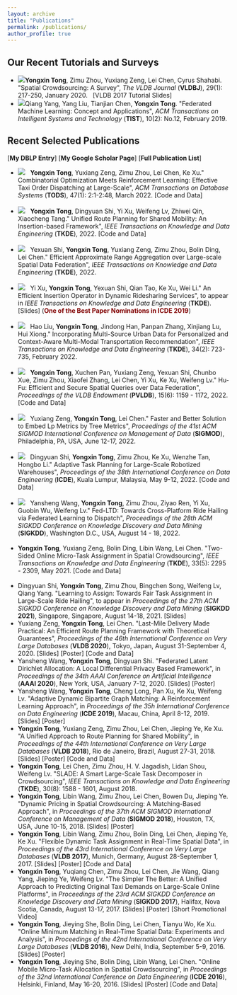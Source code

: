 ```yaml
---
layout: archive
title: "Publications"
permalink: /publications/
author_profile: true
---
```


Our Recent Tutorials and Surveys
------
<ul>
	     <li><img src="https://hufudb.com/homepage/new.gif"/><b>Yongxin Tong</b>, Zimu Zhou, Yuxiang Zeng, Lei Chen, Cyrus Shahabi. &quot;<a href="https://link.springer.com/article/10.1007/s00778-019-00568-7" target="_blank" style="text-decoration:none;">Spatial Crowdsourcing: A Survey</a>&quot;, <I>The VLDB Journal</I> (<b>VLDBJ</b>), 29(1): 217-250, January 2020. &nbsp&nbsp[<a href="https://hufudb.com/homepage/vldb17_tutorial_slides.pdf" target="_blank" style="text-decoration:none;">VLDB 2017 Tutorial Slides</a>]
            </li>
            <li><img src="https://hufudb.com/homepage/new.gif"/>Qiang Yang, Yang Liu, Tianjian Chen, <b>Yongxin Tong</b>.  &quot;<a href="https://hufudb.com/homepage/tist_fl.pdf" target="_blank" style="text-decoration:none;">Federated Machine Learning: Concept and Applications</a>&quot;, <I>ACM Transactions on Intelligent Systems and Technology</I> (<b>TIST</b>), 10(2): No.12, February 2019.
            </li>
</ul>

Recent Selected Publications
------
[<a href="http://www.informatik.uni-trier.de/~ley/db/indices/a-tree/t/Tong:Yongxin.html" target="_blank" style="text-decoration:none;"><b>My DBLP Entry</b></a>]&nbsp;[<a href="https://scholar.google.com/citations?user=aeCHfDIAAAAJ&hl=en&oi=ao" target="_blank" style="text-decoration:none;"><b>My Google Scholar Page</b></a>]&nbsp;[<a href="http:/hufudb.com/" target="_blank" style="text-decoration:none;"><b>Full Publication List</b></a>]
<ul>
     <li><img src="https://hufudb.com/homepage/new.gif"/>&nbsp&nbsp <b>Yongxin Tong</b>, Yuxiang Zeng, Zimu Zhou, Lei Chen, Ke Xu.&quot; <a href="https://hufudb.com/static/paper/2022/TODS2022_Unified Route Planning for Shared Mobility- An Insertion-based Framework.pdf" target="_blank" style="text-decoration:none;">Combinatorial Optimization Meets Reinforcement Learning: Effective Taxi Order Dispatching at Large-Scale</a>&quot;,&nbsp<I>ACM Transactions on Database Systems</I> (<b>TODS</b>), 47(1): 2:1-2:48, March 2022. [<a href="https://github.com/BUAA-BDA/ridesharing-GreedyDP" target="_blank" style="text-decoration:none;">Code and Data</a>]
     </li><br>
     <li><img src="https://hufudb.com/homepage/new.gif"/>&nbsp&nbsp <b>Yongxin Tong</b>, Dingyuan Shi, Yi Xu, Weifeng Lv, Zhiwei Qin, Xiaocheng Tang.&quot; <a href="https://hufudb.com/static/paper/2022/TKDE2022_Combinatorial Optimization Meets Reinforcement Learning- Effective Taxi Order Dispatching at Large-Scale.pdf" target="_blank" style="text-decoration:none;">Unified Route Planning for Shared Mobility: An Insertion-based Framework</a>&quot;, <I>IEEE Transactions on Knowledge and Data Engineering</I> (<b>TKDE</b>), 2022. [<a href="https://github.com/sdycodes/Learning-To-Dispatch.git" target="_blank" style="text-decoration:none;">Code and Data</a>]
     </li><br>
     <li><img src="https://hufudb.com/homepage/new.gif"/>&nbsp&nbsp Yexuan Shi, <b>Yongxin Tong</b>, Yuxiang Zeng, Zimu Zhou, Bolin Ding, Lei Chen.&quot; <a href="https://hufudb.com/static/paper/2022/TKDE2022_Efficient Approximate Range Aggregation over Large-scale Spatial Data Federation.pdf" target="_blank" style="text-decoration:none;">Efficient Approximate Range Aggregation over Large-scale Spatial Data Federation</a>&quot;, <I>IEEE Transactions on Knowledge and Data Engineering</I> (<b>TKDE</b>), 2022.
     </li><br>
     <li><img src="https://hufudb.com/homepage/new.gif"/>&nbsp&nbsp Yi Xu, <b>Yongxin Tong</b>, Yexuan Shi, Qian Tao, Ke Xu, Wei Li.&quot; <a href="https://hufudb.com/static/paper/2022/TKDE2022_An Efficient Insertion Operator in Dynamic Ridesharing Services.pdf" target="_blank" style="text-decoration:none;">An Efficient Insertion Operator in Dynamic Ridesharing Services</a>&quot;, to appear in <I>IEEE Transactions on Knowledge and Data Engineering</I> (<b>TKDE</b>). [<a href="icde19a_slides.pptx" target="_blank" style="text-decoration:none;">Slides</a>] (<b><font color="#800000">One of the Best Paper Nominations in ICDE 2019</font></b>)
     </li><br>
     <li><img src="https://hufudb.com/homepage/new.gif"/>&nbsp&nbsp Hao Liu, <b>Yongxin Tong</b>, Jindong Han, Panpan Zhang, Xinjiang Lu, Hui Xiong.&quot; <a href="https://hufudb.com/static/paper/2022/TKDE2022_Incorporating Multi-Source Urban Data for Personalized and Context-Aware Multi-Modal Transportation Recommendation.pdf" target="_blank" style="text-decoration:none;">Incorporating Multi-Source Urban Data for Personalized and Context-Aware Multi-Modal Transportation Recommendation</a>&quot;, <I>IEEE Transactions on Knowledge and Data Engineering</I> (<b>TKDE</b>), 34(2): 723-735, February 2022.
     </li><br>
     <li><img src="https://hufudb.com/homepage/new.gif"/>&nbsp&nbsp <b>Yongxin Tong</b>, Xuchen Pan, Yuxiang Zeng, Yexuan Shi, Chunbo Xue, Zimu Zhou, Xiaofei Zhang, Lei Chen, Yi Xu, Ke Xu, Weifeng Lv.&quot; <a href="https://hufudb.com/static/paper/2022/PVLDB2022_Hu-Fu- Efficient and Secure SpatialQueries over Data Federation.pdf" target="_blank" style="text-decoration:none;">Hu-Fu: Efficient and Secure Spatial Queries over Data Federation</a>&quot;, <i>Proceedings of the VLDB Endowment</i> (<b>PVLDB</b>), 15(6): 1159 - 1172, 2022. [<a href="https://github.com/BUAA-BDA/Hu-Fu" target="_blank" style="text-decoration:none;">Code and Data</a>]
     </li><br>
     <li><img src="https://hufudb.com/homepage/new.gif"/>&nbsp&nbsp Yuxiang Zeng, <b>Yongxin Tong</b>, Lei Chen.&quot; <a href="https://hufudb.com/static/paper/2022/SIGMOD22_HST.pdf" target="_blank" style="text-decoration:none;">Faster and Better Solution to Embed Lp Metrics by Tree Metrics</a>&quot;, <i>Proceedings of the 41st ACM SIGMOD International Conference on Management of Data</i> (<b>SIGMOD</b>), Philadelphia, PA, USA, June 12-17, 2022.
     </li><br>
     <li><img src="https://hufudb.com/homepage/new.gif"/>&nbsp&nbsp Dingyuan Shi, <b>Yongxin Tong</b>, Zimu Zhou, Ke Xu, Wenzhe Tan, Hongbo Li.&quot; <a href="../static/paper/2022/ICDE2022_Adaptive Task Planning for Large-Scale Robotized Warehouses.pdf" target="_blank" style="text-decoration:none;">Adaptive Task Planning for Large-Scale Robotized Warehouses</a>&quot;, <i>Proceedings of the 38th International Conference on Data Engineering</i> (<b>ICDE</b>), Kuala Lumpur, Malaysia, May 9-12, 2022. [<a href="https://github.com/yzengal/SIGMOD22_Git" target="_blank" style="text-decoration:none;">Code and Data</a>]
     </li><br>
     <li><img src="https://hufudb.com/homepage/new.gif"/>&nbsp&nbsp Yansheng Wang, <b>Yongxin Tong</b>, Zimu Zhou, Ziyao Ren, Yi Xu, Guobin Wu, Weifeng Lv.&quot; <a href="#" target="_blank" style="text-decoration:none;">Fed-LTD: Towards Cross-Platform Ride Hailing via Federated Learning to Dispatch</a>&quot;, <i>Proceedings of the 28th ACM SIGKDD Conference on Knowledge Discovery and Data Mining</i> (<b>SIGKDD</b>), Washington D.C., USA, August 14 - 18, 2022.
     </li><br>
     <li><b>Yongxin Tong</b>, Yuxiang Zeng, Bolin Ding, Libin Wang, Lei Chen.  &quot;<a href="https://ieeexplore.ieee.org/abstract/document/8897719" target="_blank" style="text-decoration:none;">Two-Sided Online Micro-Task Assignment in Spatial Crowdsourcing</a>&quot;, <I>IEEE Transactions on Knowledge and Data Engineering</I> (<b>TKDE</b>), 33(5): 2295 - 2309, May 2021. [<a href="https://github.com/BUAA-BDA/SpatialCrowdsourcing-GOMA" target="_blank" style="text-decoration:none;">Code and Data</a>]
     </li><br>
     <li>Dingyuan Shi, <b>Yongxin Tong</b>, Zimu Zhou, Bingchen Song, Weifeng Lv, Qiang Yang. &quot;<a href="https://hufudb.com/static/paper/2021/SIGKDD21_Learning to Assign- Towards Fair Task Assignment in Large-Scale Ride Hailing.pdf" target="_blank" style="text-decoration:none;">Learning to Assign: Towards Fair Task Assignment in Large-Scale Ride Hailing</a>&quot;, to appear in <I>Proceedings of the 27th ACM SIGKDD Conference on Knowledge Discovery and Data Mining</I> (<b>SIGKDD 2021</b>), Singapore, Singapore, August 14-18, 2021. [<a href="https://hufudb.com/homepage/kdd21a_slides.pptx" target="_blank" style="text-decoration:none;">Slides</a>]
     </li>
     <li>Yuxiang Zeng, <b>Yongxin Tong</b>, Lei Chen. &quot;<a href="http://www.vldb.org/pvldb/vol13/p320-zeng.pdf" target="_blank" style="text-decoration:none;">Last-Mile Delivery Made Practical: An Efficient Route Planning Framework with Theoretical Guarantees</a>&quot;, <I>Proceedings of the 46th International Conference on Very Large Databases</I> (<b>VLDB 2020</b>), Tokyo, Japan, August 31-September 4, 2020. [<a href="https://hufudb.com/static/paper/2020/VLDB20-LMD-github.ppsx" target="_blank" style="text-decoration:none;">Slides</a>] [<a href="https://hufudb.com/static/paper/2020/VLDB2020_Last-Mile Delivery Made Practical- An Efficient Route Planning Framework with Theoretical Guarantees.pdf" target="_blank" style="text-decoration:none;">Poster</a>]  [<a href="https://github.com/BUAA-BDA/ridesharing-LMD" target="_blank" style="text-decoration:none;">Code and Data</a>]
     </li>
     <li>Yansheng Wang, <b>Yongxin Tong</b>, Dingyuan Shi. &quot;<a href="https://hufudb.com/static/paper/2020/AAAI2020_Federated Latent Dirichlet Allocation-A Local Differential Privacy Based Framework.pdf" target="_blank" style="text-decoration:none;">Federated Latent Dirichlet Allocation: A Local Differential Privacy Based Framework</a>&quot;, in <I>Proceedings of the 34th AAAI Conference on Artificial Intelligence</i> (<b>AAAI 2020</b>), New York, USA, January 7-12, 2020. [<a href="https://hufudb.com/static/paper/2020/AAAI2020_Federated Latent Dirichlet Allocation-A Local Differential Privacy Based Framework_Poster.pdf" target="_blank" style="text-decoration:none;">Slides</a>] [<a href="https://hufudb.com/static/paper/2020/AAAI2020_Federated Latent Dirichlet Allocation-A Local Differential Privacy Based Framework_Poster.pdf" target="_blank" style="text-decoration:none;">Poster</a>]
     </li>
     <li>Yansheng Wang, <b>Yongxin Tong</b>, Cheng Long, Pan Xu, Ke Xu, Weifeng Lv.  &quot;<a href="https://hufudb.com/homepage/icde19b.pdf" target="_blank" style="text-decoration:none;">Adaptive Dynamic Bipartite Graph Matching: A Reinforcement Learning Approach</a>&quot;, in <I>Proceedings of the 35h International Conference on Data Engineering</I> (<b>ICDE 2019</b>), Macau, China, April 8-12, 2019. [<a href="https://hufudb.com/static/paper/2020/AAAI2020_Federated%20Latent%20Dirichlet%20Allocation-A%20Local%20Differential%20Privacy%20Based%20Framework_Poster.pdf" target="_blank" style="text-decoration:none;">Slides</a>] [<a href="https://hufudb.com/homepage/icde19b_poster.pdf" target="_blank" style="text-decoration:none;">Poster</a>]
     </li>
     <li><b>Yongxin Tong</b>, Yuxiang Zeng, Zimu Zhou, Lei Chen, Jieping Ye, Ke Xu.  &quot;<a href="http://www.vldb.org/pvldb/vol11/p1633-tong.pdf" target="_blank" style="text-decoration:none;">A Unified Approach to Route Planning for Shared Mobility</a>&quot;, in <I>Proceedings of the 44th International Conference on Very Large Databases</I> (<b>VLDB 2018</b>), Rio de Janeiro, Brazil, August 27-31, 2018. [<a href="https://hufudb.com/homepage/vldb18_slides.pptx" target="_blank" style="text-decoration:none;">Slides</a>] [<a href="https://hufudb.com/homepage/vldb18_poster.pdf" target="_blank" style="text-decoration:none;">Poster</a>] [<a href="https://github.com/BUAA-BDA/ridesharing-GreedyDP" target="_blank" style="text-decoration:none;">Code and Data</a>]
     </li>
     <li><b>Yongxin Tong</b>, Lei Chen, Zimu Zhou, H. V. Jagadish, Lidan Shou, Weifeng Lv.  &quot;<a href="https://ieeexplore.ieee.org/document/8268652/" target="_blank" style="text-decoration:none;">SLADE: A Smart Large-Scale Task Decomposer in Crowdsourcing</a>&quot;, <I>IEEE Transactions on Knowledge and Data Engineering</I> (<b>TKDE</b>), 30(8): 1588 - 1601, August 2018.
     </li>
     <li><b>Yongxin Tong</b>,  Libin Wang, Zimu Zhou, Lei Chen, Bowen Du, Jieping Ye. "<a href="pricing_sigmod18.pdf" target="_blank" style="text-decoration:none;">Dynamic Pricing in Spatial Crowdsourcing: A Matching-Based Approach</a>", in <i>Proceedings of the 37th ACM SIGMOD International Conference on Management of Data</i> (<b>SIGMOD 2018</b>), Houston, TX, USA, June 10-15, 2018. [<a href="sigmod18_slides.pptx" target="_blank" style="text-decoration:none;">Slides</a>] [<a href="" target="_blank" style="text-decoration:none;">Poster</a>]
     </li>
     <li><b>Yongxin Tong</b>, Libin Wang, Zimu Zhou, Bolin Ding, Lei Chen, Jieping Ye, Ke Xu.  &quot;<a href="http://www.vldb.org/pvldb/vol10/p1334-tong.pdf" target="_blank" style="text-decoration:none;">Flexible Dynamic Task Assignment in Real-Time Spatial Data</a>&quot;, in <I>Proceedings of the 43rd International Conference on Very Large Databases</I> (<b>VLDB 2017</b>), Munich, Germany, August 28-September 1, 2017. [<a href="https://hufudb.com/homepage/sigmod18_slides.pptx" target="_blank" style="text-decoration:none;">Slides</a>] [<a href="https://hufudb.com/homepage/yongxintong.html" target="_blank" style="text-decoration:none;">Poster</a>] [<a href="https://github.com/BUAA-BDA/SpatialCrowdsourcing-TOBM" target="_blank" style="text-decoration:none;">Code and Data</a>]
     </li>
     <li><b>Yongxin Tong</b>, Yuqiang Chen, Zimu Zhou, Lei Chen, Jie Wang, Qiang Yang, Jieping Ye, Weifeng Lv. &quot;<a href="https://hufudb.com/homepage/uotd_kdd17.pdf" target="_blank" style="text-decoration:none;">The Simpler The Better: A Unified Approach to Predicting Original Taxi Demands on Large-Scale Online Platforms</a>&quot;, in <I>Proceedings of the 23rd ACM SIGKDD Conference on Knowledge Discovery and Data Mining</I> (<b>SIGKDD 2017</b>), Halifax, Nova Scotia, Canada, August 13-17, 2017. [<a href="https://hufudb.com/homepage/kdd17_slides.pptx" target="_blank" style="text-decoration:none;">Slides</a>] [<a href="https://hufudb.com/homepage/icde16_poster.pdf" target="_blank" style="text-decoration:none;">Poster</a>] [<a href="https://www.youtube.com/watch?v=OlZhSrdU3IA" target="_blank" style="text-decoration:none;">Short Promotional Video</a>]
     </li>
     <li><b>Yongxin Tong</b>, Jieying She, Bolin Ding, Lei Chen, Tianyu Wo, Ke Xu.  &quot;<a href="https://hufudb.com/homepage/ombm_vldb16.pdf" target="_blank" style="text-decoration:none;">Online Minimum Matching in Real-Time Spatial Data: Experiments and Analysis</a>&quot;, in <I>Proceedings of the 42nd International Conference on Very Large Databases</I> (<b>VLDB 2016</b>), New Delhi, India, September 5-9, 2016. [<a href="https://hufudb.com/homepage/vldb16_slides.pptx" target="_blank" style="text-decoration:none;">Slides</a>] [<a href="https://hufudb.com/homepage/vldb16_poster.pdf" target="_blank" style="text-decoration:none;">Poster</a>]
     </li>
     <li><b>Yongxin Tong</b>, Jieying She, Bolin Ding, Libin Wang, Lei Chen.  &quot;<a href="https://hufudb.com/homepage/online_icde16.pdf" target="_blank" style="text-decoration:none;">Online Mobile Micro-Task Allocation in Spatial Crowdsourcing</a>&quot;, in <I>Proceedings of the 32nd International Conference on Data Engineering</I> (<b>ICDE 2016</b>), Helsinki, Finland, May 16-20, 2016.  [<a href="https://hufudb.com/homepage/icde16_slides.pptx" target="_blank" style="text-decoration:none;">Slides</a>] [<a href="https://hufudb.com/homepage/icde16_poster.pdf" target="_blank" style="text-decoration:none;">Poster</a>] [<a href="https://github.com/BUAA-BDA/SpatialCrowdsourcing-GOMA" target="_blank" style="text-decoration:none;">Code and Data</a>]
     </li>
</ul>
